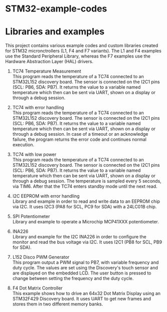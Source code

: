 # STM32-example-codes
# Libraries and examples
This project contains various example codes and custom libraries created for STM32 micronctrollers (L1, F4 and F7 variants).
The L1 and F4 examples use the Standard Peripheral Library, whereas the F7 examples use the Hardware Abstraction Layer (HAL) drivers.

1. TC74 Temperature Measurement<BR>
      This program reads the temperature of a TC74 connected to an STM32L152
			discovery board. The sensor is connected on the I2C1 pins (SCL: PB6,
			SDA: PB7). It returns the value to a variable named temperature which then
			can be sent via UART, shown on a display or through a debug session.
      
2. TC74 with error handling<BR>
			This program reads the temperature of a TC74 connected to an STM32L152
			discovery board. The sensor is connected on the I2C1 pins (SCL: PB6,
			SDA: PB7). It returns the value to a variable named temperature which then
			can be sent via UART, shown on a display or through a debug session. In
			case of a timeout or an acknowledge failure, the program returns the error
			code and continues normal execution.
      
3. TC74 with low power<BR>
      This program reads the temperature of a TC74 connected to an STM32L152
			discovery board. The sensor is connected on the I2C1 pins (SCL: PB6,
			SDA: PB7). It returns the value to a variable named temperature which then
			can be sent via UART, shown on a display or through a debug session. The
			temperature is sampled every 5 seconds, via TIM6. After that the TC74
			enters standby mode until the next read.
      
4. I2C EEPROM with error handling<BR>
      Library and example in order to read and write data to an EEPROM chip
			via I2C. It uses I2C3 (PA8 for SCL, PC9 for SDA) with a 24LC01B chip.

5. SPI Potentiometer<BR>
      Library and example to operate a Microchip MCP41XXX potentiometer.

6. INA226<BR>
      Library and example for the I2C INA226 in order to configure the 
			monitor and read the bus voltage via I2C. It uses I2C1 (PB8 for SCL,
			PB9 for	SDA).
      
7. L152 Disco PWM Generator<BR>
      This program output a PWM signal to PB7, with variable frequency and
			duty cycle. The values are set using the Discovery's touch sensor and
			are displayed on the embedded LCD. The user button is pressed to
			change between setting the frequency and the duty cycle.

8. F4 Dot Matrix Controller<BR>
      This example shows how to drive an 64x32 Dot Matrix Display using
			an STM32F429 Discovery board. It uses UART to get new frames and stores
			them in two different memory banks.
